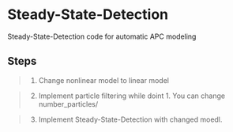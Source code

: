# Steady-State-Detection
Steady-State-Detection code for automatic APC modeling 

## Steps
> 1. Change nonlinear model to linear model

> 2. Implement particle filtering while doint 1. You can change number_particles/

> 3. Implement Steady-State-Detection with changed moedl.

